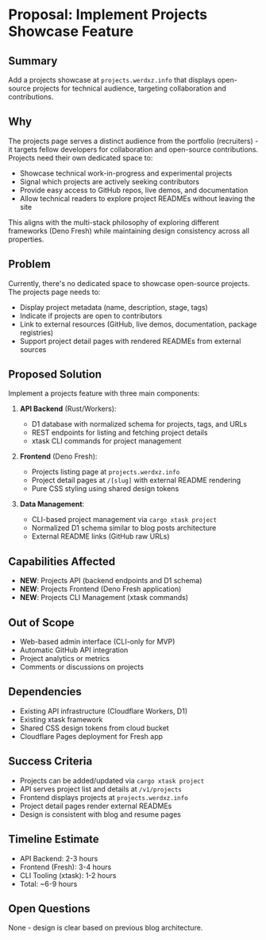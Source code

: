 # Proposal: Implement Projects Showcase Feature

## Summary
Add a projects showcase at `projects.werdxz.info` that displays open-source projects for technical audience, targeting collaboration and contributions.

## Why
The projects page serves a distinct audience from the portfolio (recruiters) - it targets fellow developers for collaboration and open-source contributions. Projects need their own dedicated space to:
- Showcase technical work-in-progress and experimental projects
- Signal which projects are actively seeking contributors
- Provide easy access to GitHub repos, live demos, and documentation
- Allow technical readers to explore project READMEs without leaving the site

This aligns with the multi-stack philosophy of exploring different frameworks (Deno Fresh) while maintaining design consistency across all properties.

## Problem
Currently, there's no dedicated space to showcase open-source projects. The projects page needs to:
- Display project metadata (name, description, stage, tags)
- Indicate if projects are open to contributors
- Link to external resources (GitHub, live demos, documentation, package registries)
- Support project detail pages with rendered READMEs from external sources

## Proposed Solution
Implement a projects feature with three main components:

1. **API Backend** (Rust/Workers):
   - D1 database with normalized schema for projects, tags, and URLs
   - REST endpoints for listing and fetching project details
   - xtask CLI commands for project management

2. **Frontend** (Deno Fresh):
   - Projects listing page at `projects.werdxz.info`
   - Project detail pages at `/[slug]` with external README rendering
   - Pure CSS styling using shared design tokens

3. **Data Management**:
   - CLI-based project management via `cargo xtask project`
   - Normalized D1 schema similar to blog posts architecture
   - External README links (GitHub raw URLs)

## Capabilities Affected
- **NEW**: Projects API (backend endpoints and D1 schema)
- **NEW**: Projects Frontend (Deno Fresh application)
- **NEW**: Projects CLI Management (xtask commands)

## Out of Scope
- Web-based admin interface (CLI-only for MVP)
- Automatic GitHub API integration
- Project analytics or metrics
- Comments or discussions on projects

## Dependencies
- Existing API infrastructure (Cloudflare Workers, D1)
- Existing xtask framework
- Shared CSS design tokens from cloud bucket
- Cloudflare Pages deployment for Fresh app

## Success Criteria
- Projects can be added/updated via `cargo xtask project`
- API serves project list and details at `/v1/projects`
- Frontend displays projects at `projects.werdxz.info`
- Project detail pages render external READMEs
- Design is consistent with blog and resume pages

## Timeline Estimate
- API Backend: 2-3 hours
- Frontend (Fresh): 3-4 hours
- CLI Tooling (xtask): 1-2 hours
- Total: ~6-9 hours

## Open Questions
None - design is clear based on previous blog architecture.
